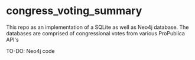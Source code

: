 # congress_voting_summary
This repo as an implementation of a SQLite as well as Neo4j database. The databases are comprised of congressional votes from various ProPublica API's

TO-DO:
Neo4j code
